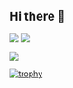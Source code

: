 ## Hi there 👋


![](https://github-profile-summary-cards.vercel.app/api/cards/stats?username=0123takaokeita&theme=github_dark)
![](https://github-profile-summary-cards.vercel.app/api/cards/repos-per-language?username=0123takaokeita&theme=github_dark)

![](https://github-profile-summary-cards.vercel.app/api/cards/profile-details?username=0123takaokeita&theme=github_dark)

[![trophy](https://github-profile-trophy.vercel.app/?username=0123takaokeita&theme=onedark)](https://github.com/ryo-ma/github-profile-trophy)


